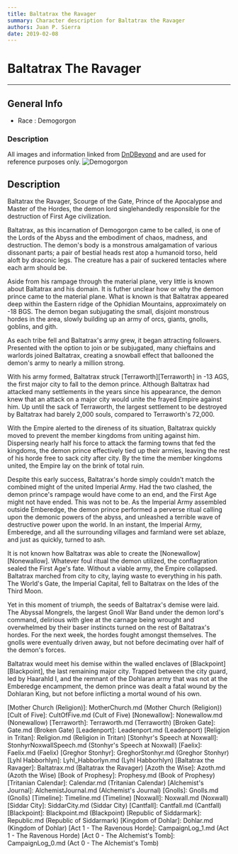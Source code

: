 ```yaml
---
title: Baltatrax the Ravager
summary: Character description for Baltatrax the Ravager
authors: Juan P. Sierra
date: 2019-02-08
---
```


# Baltatrax The Ravager

-----


## General Info

- Race : Demogorgon
### Description

All images and information linked from [DnDBeyond](https://www.dndbeyond.com/) and are used for reference purposes only.
![Demogorgon](https://media-waterdeep.cursecdn.com/avatars/thumbnails/15/9/1000/1000/636369569371283430.png)


## Description

Baltatrax the Ravager, Scourge of the Gate, Prince of the Apocalypse and Master of the Hordes, the demon lord singlehandedly responsible for the destruction of First Age civilization.

Baltatrax, as this incarnation of Demogorgon came to be called, is one of the Lords of the Abyss and the embodiment of chaos, madness, and destruction. The demon's body is a monstrous amalgamation of various dissonant parts; a pair of bestial heads rest atop a humanoid torso, held aloft by draconic legs. The creature has a pair of suckered tentacles where each arm should be.

Aside from his rampage through the material plane, very little is known about Baltatrax and his domain. It is futher unclear how or why the demon prince came to the material plane. What is known is that Baltatrax appeared deep within the Eastern ridge of the Ophidian Mountains, approximately on -18 BGS. The demon began subjugating the small, disjoint monstrous hordes in the area, slowly building up an army of orcs, giants, gnolls, goblins, and gith.

As each tribe fell and Baltatrax's army grew, it began attracting followers. Presented with the option to join or be subjugated, many chieftains and warlords joined Baltatrax, creating a snowball effect that ballooned the demon's army to nearly a million strong.

With his army formed, Baltatrax struck [Terraworth][Terraworth] in -13 AGS, the first major city to fall to the demon prince. Although Baltatrax had attacked many settlements in the years since his appearance, the demon knew that an attack on a major city would unite the frayed Empire against him. Up until the sack of Terraworth, the largest settlement to be destroyed by Baltatrax had barely 2,000 souls, compared to Terraworth's 72,000.

With the Empire alerted to the direness of its situation, Baltatrax quickly moved to prevent the member kingdoms from uniting against him. Dispersing nearly half his force to attack the farming towns that fed the kingdoms, the demon prince effectively tied up their armies, leaving the rest of his horde free to sack city after city. By the time the member kingdoms united, the Empire lay on the brink of total ruin.

Despite this early success, Baltatrax's horde simply couldn't match the combined might of the united Imperial Army. Had the two clashed, the demon prince's rampage would have come to an end, and the First Age might not have ended. This was not to be. As the Imperial Army assembled outside Emberedge, the demon prince performed a perverse ritual calling upon the demonic powers of the abyss, and unleashed a terrible wave of destructive power upon the world. In an instant, the Imperial Army, Emberedge, and all the surrounding villages and farmland were set ablaze, and just as quickly, turned to ash.

It is not known how Baltatrax was able to create the [Nonewallow][Nonewallow]. Whatever foul ritual the demon utilized, the conflagration sealed the First Age's fate. Without a viable army, the Empire collapsed. Baltatrax marched from city to city, laying waste to everything in his path. The World's Gate, the Imperial Capital, fell to Baltatrax on the Ides of the Third Moon.

Yet in this moment of triumph, the seeds of Baltatrax's demise were laid. The Abyssal Mongrels, the largest Gnoll War Band under the demon lord's command, delirious with glee at the carnage being wrought and overwhelmed by their baser instincts turned on the rest of Baltatrax's hordes. For the next week, the hordes fought amongst themselves. The gnolls were eventually driven away, but not before decimating over half of the demon's forces.

Baltatrax would meet his demise within the walled enclaves of [Blackpoint][Blackpoint], the last remaining major city. Trapped between the city guard, led by Haarahld I, and the remnant of the Dohlaran army that was not at the Emberedge encampment, the demon prince was dealt a fatal wound by the Dohlaran King, but not before inflicting a mortal wound of his own.




[Republic Expeditionary Forces]: REF.md (Republic Expeditionary Forces)
[Gahrdynyr Trade House]: GahrdynyrTradeHouse.md (Gahrdynyr Trade House)
[Mother Church (Religion)]: MotherChurch.md (Mother Church (Religion))
[Cult of Five]: CultOfFive.md (Cult of Five)
[Nonewallow]: Nonewallow.md (Nonewallow)
[Terraworth]: Terraworth.md (Terraworth)
[Broken Gate]: Gate.md (Broken Gate)
[Leadenport]: Leadenport.md (Leadenport)
[Religion in Tritan]: Religion.md (Religion in Tritan)
[Stonhyr's Speech at Noxwall]: StonhyrNoxwallSpeech.md (Stonhyr's Speech at Noxwall)
[Faelix]: Faelix.md (Faelix)
[Greghor Stonhyr]: GreghorStonhyr.md (Greghor Stonhyr)
[Lyhl Habborhlyn]: Lyhl_Habborlyn.md (Lyhl Habborhlyn)
[Baltatrax the Ravager]: Baltatrax.md (Baltatrax the Ravager)
[Azoth the Wise]: Azoth.md (Azoth the Wise)
[Book of Prophesy]: Prophesy.md (Book of Prophesy)
[Tritanian Calendar]: Calendar.md (Tritanian Calendar)
[Alchemist's Journal]: AlchemistJournal.md (Alchemist's Journal)
[Gnolls]: Gnolls.md (Gnolls)
[Timeline]: Timeline.md (Timeline)
[Noxwall]: Noxwall.md (Noxwall)
[Siddar City]: SiddarCity.md (Siddar City)
[Cantfall]: Cantfall.md (Cantfall)
[Blackpoint]: Blackpoint.md (Blackpoint)
[Republic of Siddarmark]: Republic.md (Republic of Siddarmark)
[Kingdom of Dohlar]: Dohlar.md (Kingdom of Dohlar)
[Act 1 - The Ravenous Horde]: CampaignLog_1.md (Act 1 - The Ravenous Horde)
[Act 0 - The Alchemist's Tomb]: CampaignLog_0.md (Act 0 - The Alchemist's Tomb)